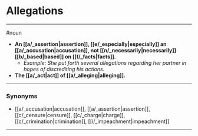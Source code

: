 # Allegations
---
#noun
- **An [[a/_assertion|assertion]], [[e/_especially|especially]] an [[a/_accusation|accusation]], not [[n/_necessarily|necessarily]] [[b/_based|based]] on [[f/_facts|facts]].**
	- _Example: She put forth several allegations regarding her partner in hopes of discrediting his actions._
- **The [[a/_act|act]] of [[a/_alleging|alleging]].**
---
### Synonyms
- [[a/_accusation|accusation]], [[a/_assertion|assertion]], [[c/_censure|censure]], [[c/_charge|charge]], [[c/_crimination|crimination]], [[i/_impeachment|impeachment]]
---
